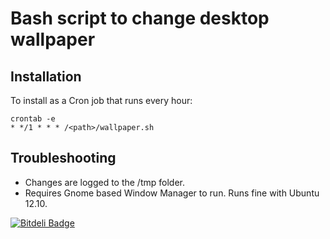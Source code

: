 Bash script to change desktop wallpaper
=======================================

Installation
------------

To install as a Cron job that runs every hour:

    crontab -e
    * */1 * * * /<path>/wallpaper.sh

Troubleshooting
---------------

* Changes are logged to the /tmp folder.
* Requires Gnome based Window Manager to run. Runs fine with Ubuntu 12.10.
 


[![Bitdeli Badge](https://d2weczhvl823v0.cloudfront.net/thomasbratt/wallpaper/trend.png)](https://bitdeli.com/free "Bitdeli Badge")

